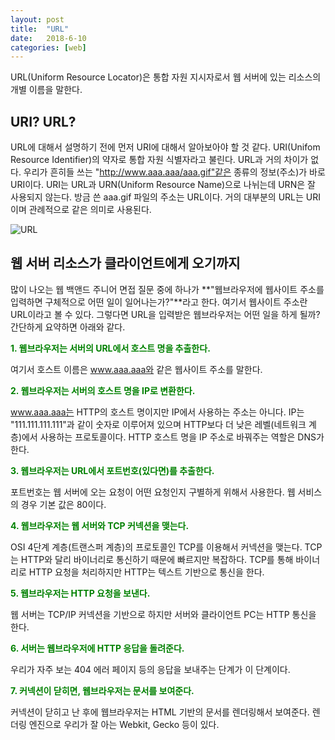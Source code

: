```yaml
---
layout: post
title:  "URL"
date:   2018-6-10
categories: [web]
---
```


<p class="intro"><span class="dropcap">U</span>RL(Uniform Resource Locator)은 통합 자원 지시자로서 웹 서버에 있는 리소스의 개별 이름을 말한다.</p>

## URI? URL?

URL에 대해서 설명하기 전에 먼저 URI에 대해서 알아보아야 할 것 같다. URI(Unifom Resource Identifier)의 약자로 통합 자원 식별자라고 불린다. URL과 거의 차이가 없다. 우리가 흔히들 쓰는 "http://www.aaa.aaa/aaa.gif"같은 종류의 정보(주소)가 바로 URI이다. URI는 URL과 URN(Uniform Resource Name)으로 나뉘는데 URN은 잘 사용되지 않는다. 방금 쓴 aaa.gif 파일의 주소는 URL이다. 거의 대부분의 URL는 URI이며 관례적으로 같은 의미로 사용된다.

![URL](https://qph.ec.quoracdn.net/main-qimg-588b527007fe7c9eba9b1f6eafddc680.webp)

## 웹 서버 리소스가 클라이언트에게 오기까지

많이 나오는 웹 백앤드 주니어 면접 질문 중에 하나가 **"웹브라우저에 웹사이트 주소를 입력하면 구체적으로 어떤 일이 일어나는가?"**라고 한다. 여기서 웹사이트 주소란 URL이라고 볼 수 있다. 그렇다면 URL을 입력받은 웹브라우저는 어떤 일을 하게 될까? 간단하게 요약하면 아래와 같다.

<span style="color:green">**1. 웹브라우저는 서버의 URL에서 호스트 명을 추출한다.**</span>

여기서 호스트 이름은 www.aaa.aaa와 같은 웹사이트 주소를 말한다.

<span style="color:green">**2. 웹브라우저는 서버의 호스트 명을 IP로 변환한다.**</span>

www.aaa.aaa는 HTTP의 호스트 명이지만 IP에서 사용하는 주소는 아니다. IP는 "111.111.111.111"과 같이 숫자로 이루어져 있으며 HTTP보다 더 낮은 레벨(네트워크 계층)에서 사용하는 프로토콜이다. HTTP 호스트 명을 IP 주소로 바꿔주는 역할은 DNS가 한다.

<span style="color:green">**3. 웹브라우저는 URL에서 포트번호(있다면)를 추출한다.**</span>

포트번호는 웹 서버에 오는 요청이 어떤 요청인지 구별하게 위해서 사용한다. 웹 서비스의 경우 기본 값은 80이다.

<span style="color:green">**4. 웹브라우저는 웹 서버와 TCP 커넥션을 맺는다.**</span>

OSI 4단계 계층(트랜스퍼 계층)의 프로토콜인 TCP를 이용해서 커넥션을 맺는다. TCP는 HTTP와 달리 바이너리로 통신하기 때문에 빠르지만 복잡하다. TCP를 통해 바이너리로 HTTP 요청을 처리하지만 HTTP는 텍스트 기반으로 통신을 한다.

<span style="color:green">**5. 웹브라우저는 HTTP 요청을 보낸다.**</span>

웹 서버는 TCP/IP 커넥션을 기반으로 하지만 서버와 클라이언트 PC는 HTTP 통신을 한다.

<span style="color:green">**6. 서버는 웹브라우저에 HTTP 응답을 돌려준다.**</span>

우리가 자주 보는 404 에러 페이지 등의 응답을 보내주는 단계가 이 단계이다.

<span style="color:green">**7. 커넥션이 닫히면, 웹브라우저는 문서를 보여준다.**</span>

커넥션이 닫히고 난 후에 웹브라우저는 HTML 기반의 문서를 렌더링해서 보여준다. 렌더링 엔진으로 우리가 잘 아는 Webkit, Gecko 등이 있다.
